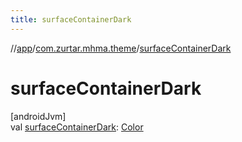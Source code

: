 ```yaml
---
title: surfaceContainerDark
---
```

//[app](../../index.html)/[com.zurtar.mhma.theme](index.html)/[surfaceContainerDark](surface-container-dark.html)



# surfaceContainerDark



[androidJvm]\
val [surfaceContainerDark](surface-container-dark.html): [Color](https://developer.android.com/reference/kotlin/androidx/compose/ui/graphics/Color.html)



